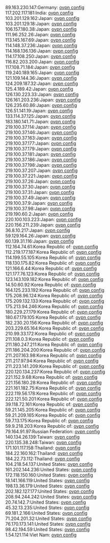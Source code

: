89.163.230.147:Germany: [ovpn config](vpn/89_163_230_147.ovpn)  
117.202.117.181:India: [ovpn config](vpn/117_202_117_181.ovpn)  
103.201.129.162:Japan: [ovpn config](vpn/103_201_129_162.ovpn)  
103.201.129.18:Japan: [ovpn config](vpn/103_201_129_18.ovpn)  
106.157.180.38:Japan: [ovpn config](vpn/106_157_180_38.ovpn)  
111.96.252.26:Japan: [ovpn config](vpn/111_96_252_26.ovpn)  
113.145.167.69:Japan: [ovpn config](vpn/113_145_167_69.ovpn)  
114.148.37.236:Japan: [ovpn config](vpn/114_148_37_236.ovpn)  
114.168.136.136:Japan: [ovpn config](vpn/114_168_136_136.ovpn)  
114.17.108.250:Japan: [ovpn config](vpn/114_17_108_250.ovpn)  
116.82.203.200:Japan: [ovpn config](vpn/116_82_203_200.ovpn)  
117.108.71.184:Japan: [ovpn config](vpn/117_108_71_184.ovpn)  
119.240.189.165:Japan: [ovpn config](vpn/119_240_189_165.ovpn)  
121.109.144.36:Japan: [ovpn config](vpn/121_109_144_36.ovpn)  
124.209.187.32:Japan: [ovpn config](vpn/124_209_187_32.ovpn)  
125.4.189.42:Japan: [ovpn config](vpn/125_4_189_42.ovpn)  
126.130.223.33:Japan: [ovpn config](vpn/126_130_223_33.ovpn)  
126.161.203.236:Japan: [ovpn config](vpn/126_161_203_236.ovpn)  
126.235.60.86:Japan: [ovpn config](vpn/126_235_60_86.ovpn)  
126.51.141.19:Japan: [ovpn config](vpn/126_51_141_19.ovpn)  
133.114.37.125:Japan: [ovpn config](vpn/133_114_37_125.ovpn)  
183.180.141.71:Japan: [ovpn config](vpn/183_180_141_71.ovpn)  
219.100.37.114:Japan: [ovpn config](vpn/219_100_37_114.ovpn)  
219.100.37.146:Japan: [ovpn config](vpn/219_100_37_146.ovpn)  
219.100.37.163:Japan: [ovpn config](vpn/219_100_37_163.ovpn)  
219.100.37.177:Japan: [ovpn config](vpn/219_100_37_177.ovpn)  
219.100.37.179:Japan: [ovpn config](vpn/219_100_37_179.ovpn)  
219.100.37.181:Japan: [ovpn config](vpn/219_100_37_181.ovpn)  
219.100.37.186:Japan: [ovpn config](vpn/219_100_37_186.ovpn)  
219.100.37.198:Japan: [ovpn config](vpn/219_100_37_198.ovpn)  
219.100.37.207:Japan: [ovpn config](vpn/219_100_37_207.ovpn)  
219.100.37.221:Japan: [ovpn config](vpn/219_100_37_221.ovpn)  
219.100.37.26:Japan: [ovpn config](vpn/219_100_37_26.ovpn)  
219.100.37.30:Japan: [ovpn config](vpn/219_100_37_30.ovpn)  
219.100.37.31:Japan: [ovpn config](vpn/219_100_37_31.ovpn)  
219.100.37.49:Japan: [ovpn config](vpn/219_100_37_49.ovpn)  
219.100.37.9:Japan: [ovpn config](vpn/219_100_37_9.ovpn)  
219.100.37.98:Japan: [ovpn config](vpn/219_100_37_98.ovpn)  
219.190.60.2:Japan: [ovpn config](vpn/219_190_60_2.ovpn)  
220.100.103.223:Japan: [ovpn config](vpn/220_100_103_223.ovpn)  
220.156.211.239:Japan: [ovpn config](vpn/220_156_211_239.ovpn)  
36.8.10.217:Japan: [ovpn config](vpn/36_8_10_217.ovpn)  
59.129.164.26:Japan: [ovpn config](vpn/59_129_164_26.ovpn)  
60.139.31.116:Japan: [ovpn config](vpn/60_139_31_116.ovpn)  
112.164.74.61:Korea Republic of: [ovpn config](vpn/112_164_74_61.ovpn)  
112.219.177.187:Korea Republic of: [ovpn config](vpn/112_219_177_187.ovpn)  
114.199.55.105:Korea Republic of: [ovpn config](vpn/114_199_55_105.ovpn)  
118.130.175.82:Korea Republic of: [ovpn config](vpn/118_130_175_82.ovpn)  
121.166.6.44:Korea Republic of: [ovpn config](vpn/121_166_6_44.ovpn)  
121.177.76.123:Korea Republic of: [ovpn config](vpn/121_177_76_123.ovpn)  
123.143.109.182:Korea Republic of: [ovpn config](vpn/123_143_109_182.ovpn)  
14.50.60.92:Korea Republic of: [ovpn config](vpn/14_50_60_92.ovpn)  
164.125.233.192:Korea Republic of: [ovpn config](vpn/164_125_233_192.ovpn)  
175.208.96.124:Korea Republic of: [ovpn config](vpn/175_208_96_124.ovpn)  
175.209.132.133:Korea Republic of: [ovpn config](vpn/175_209_132_133.ovpn)  
175.213.94.246:Korea Republic of: [ovpn config](vpn/175_213_94_246.ovpn)  
180.229.27.179:Korea Republic of: [ovpn config](vpn/180_229_27_179.ovpn)  
180.67.179.105:Korea Republic of: [ovpn config](vpn/180_67_179_105.ovpn)  
182.230.20.156:Korea Republic of: [ovpn config](vpn/182_230_20_156.ovpn)  
203.229.65.164:Korea Republic of: [ovpn config](vpn/203_229_65_164.ovpn)  
210.99.33.172:Korea Republic of: [ovpn config](vpn/210_99_33_172.ovpn)  
211.108.0.3:Korea Republic of: [ovpn config](vpn/211_108_0_3.ovpn)  
211.180.247.211:Korea Republic of: [ovpn config](vpn/211_180_247_211.ovpn)  
211.186.204.200:Korea Republic of: [ovpn config](vpn/211_186_204_200.ovpn)  
211.207.163.98:Korea Republic of: [ovpn config](vpn/211_207_163_98.ovpn)  
211.217.97.94:Korea Republic of: [ovpn config](vpn/211_217_97_94.ovpn)  
211.223.141.209:Korea Republic of: [ovpn config](vpn/211_223_141_209.ovpn)  
220.120.134.237:Korea Republic of: [ovpn config](vpn/220_120_134_237.ovpn)  
221.152.9.68:Korea Republic of: [ovpn config](vpn/221_152_9_68.ovpn)  
221.156.180.28:Korea Republic of: [ovpn config](vpn/221_156_180_28.ovpn)  
221.161.182.75:Korea Republic of: [ovpn config](vpn/221_161_182_75.ovpn)  
222.119.56.178:Korea Republic of: [ovpn config](vpn/222_119_56_178.ovpn)  
222.121.50.201:Korea Republic of: [ovpn config](vpn/222_121_50_201.ovpn)  
39.118.72.161:Korea Republic of: [ovpn config](vpn/39_118_72_161.ovpn)  
59.21.145.205:Korea Republic of: [ovpn config](vpn/59_21_145_205.ovpn)  
59.21.209.165:Korea Republic of: [ovpn config](vpn/59_21_209_165.ovpn)  
59.7.13.175:Korea Republic of: [ovpn config](vpn/59_7_13_175.ovpn)  
59.9.218.203:Korea Republic of: [ovpn config](vpn/59_9_218_203.ovpn)  
79.164.91.97:Russian Federation: [ovpn config](vpn/79_164_91_97.ovpn)  
140.134.26.139:Taiwan: [ovpn config](vpn/140_134_26_139.ovpn)  
220.135.38.248:Taiwan: [ovpn config](vpn/220_135_38_248.ovpn)  
171.101.117.158:Thailand: [ovpn config](vpn/171_101_117_158.ovpn)  
184.22.160.162:Thailand: [ovpn config](vpn/184_22_160_162.ovpn)  
184.22.73.112:Thailand: [ovpn config](vpn/184_22_73_112.ovpn)  
104.218.54.137:United States: [ovpn config](vpn/104_218_54_137.ovpn)  
161.202.144.236:United States: [ovpn config](vpn/161_202_144_236.ovpn)  
172.118.150.160:United States: [ovpn config](vpn/172_118_150_160.ovpn)  
18.141.166.119:United States: [ovpn config](vpn/18_141_166_119.ovpn)  
198.13.36.179:United States: [ovpn config](vpn/198_13_36_179.ovpn)  
202.182.127.177:United States: [ovpn config](vpn/202_182_127_177.ovpn)  
208.94.244.242:United States: [ovpn config](vpn/208_94_244_242.ovpn)  
20.74.142.7:United States: [ovpn config](vpn/20_74_142_7.ovpn)  
45.32.13.235:United States: [ovpn config](vpn/45_32_13_235.ovpn)  
69.181.2.166:United States: [ovpn config](vpn/69_181_2_166.ovpn)  
71.204.201.32:United States: [ovpn config](vpn/71_204_201_32.ovpn)  
76.170.173.141:United States: [ovpn config](vpn/76_170_173_141.ovpn)  
98.42.194.59:United States: [ovpn config](vpn/98_42_194_59.ovpn)  
1.54.121.114:Viet Nam: [ovpn config](vpn/1_54_121_114.ovpn)  
